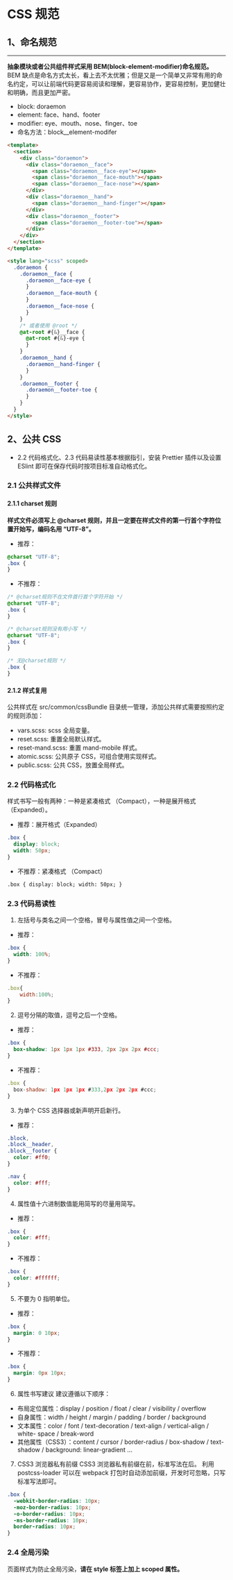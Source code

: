 # CSS 规范

## 1、命名规范

---

**抽象模块或者公共组件样式采用 BEM(block-element-modifier)命名规范。**  
BEM 缺点是命名方式太长，看上去不太优雅；但是又是一个简单又非常有用的命名约定，可以让前端代码更容易阅读和理解，更容易协作，更容易控制，更加健壮和明确，而且更加严密。

- block: doraemon
- element: face、hand、footer
- modifier: eye、mouth、nose、finger、toe
- 命名方法：block\_\_element-modifer

```html
<template>
  <section>
    <div class="doraemon">
      <div class="doraemon__face">
        <span class="doraemon__face-eye"></span>
        <span class="doraemon__face-mouth"></span>
        <span class="doraemon__face-nose"></span>
      </div>
      <div class="doraemon__hand">
        <span class="doraemon__hand-finger"></span>
      </div>
      <div class="doraemon__footer">
        <span class="doraemon__footer-toe"></span>
      </div>
    </div>
  </section>
</template>
```

```html
<style lang="scss" scoped>
  .doraemon {
    .doraemon__face {
      .doraemon__face-eye {
      }
      .doraemon__face-mouth {
      }
      .doraemon__face-nose {
      }
    }
    /* 或者使用 @root */
    @at-root #{&}__face {
      @at-root #{&}-eye {
      }
    }
    .doraemon__hand {
      .doraemon__hand-finger {
      }
    }
    .doraemon__footer {
      .doraemon__footer-toe {
      }
    }
  }
</style>
```

## 2、公共 CSS

- 2.2 代码格式化、2.3 代码易读性基本根据指引，安装 Prettier 插件以及设置 ESlint 即可在保存代码时按项目标准自动格式化。

### 2.1 公共样式文件

#### 2.1.1 charset 规则

**样式文件必须写上 @charset 规则，并且一定要在样式文件的第一行首个字符位置开始写，编码名用 “UTF-8”。**

- 推荐：

```css
@charset "UTF-8";
.box {
}
```

- 不推荐：

```css
/* @charset规则不在文件首行首个字符开始 */
@charset "UTF-8";
.box {
}

/* @charset规则没有用小写 */
@charset "UTF-8";
.box {
}

/* 无@charset规则 */
.box {
}
```

#### 2.1.2 样式复用

公共样式在 src/common/cssBundle 目录统一管理，添加公共样式需要按照约定的规则添加：

- vars.scss: scss 全局变量。
- reset.scss: 重置全局默认样式。
- reset-mand.scss: 重置 mand-mobile 样式。
- atomic.scss: 公共原子 CSS，可组合使用实现样式。
- public.scss: 公共 CSS，放置全局样式。

### 2.2 代码格式化

样式书写一般有两种：一种是紧凑格式 （Compact），一种是展开格式（Expanded）。

- 推荐：展开格式（Expanded）

```css
.box {
  display: block;
  width: 50px;
}
```

- 不推荐：紧凑格式 （Compact）

```html
.box { display: block; width: 50px; }
```

### 2.3 代码易读性

1. 左括号与类名之间一个空格，冒号与属性值之间一个空格。

- 推荐：

```css
.box {
  width: 100%;
}
```

- 不推荐：

```javascript
.box{
    width:100%;
}
```

2. 逗号分隔的取值，逗号之后一个空格。

- 推荐：

```css
.box {
  box-shadow: 1px 1px 1px #333, 2px 2px 2px #ccc;
}
```

- 不推荐：

```javascript
.box {
  box-shadow: 1px 1px 1px #333,2px 2px 2px #ccc;
}
```

3. 为单个 CSS 选择器或新声明开启新行。

- 推荐：

```css
.block,
.block__header,
.block__footer {
  color: #ff0;
}

.nav {
  color: #fff;
}
```

4. 属性值十六进制数值能用简写的尽量用简写。

- 推荐：

```css
.box {
  color: #fff;
}
```

- 不推荐：

```css
.box {
  color: #ffffff;
}
```

5. 不要为 0 指明单位。

- 推荐：

```css
.box {
  margin: 0 10px;
}
```

- 不推荐：

```css
.box {
  margin: 0px 10px;
}
```

6. 属性书写建议
   建议遵循以下顺序：

- 布局定位属性：display / position / float / clear / visibility / overflow
- 自身属性：width / height / margin / padding / border / background
- 文本属性：color / font / text-decoration / text-align / vertical-align / white- space / break-word
- 其他属性（CSS3）：content / cursor / border-radius / box-shadow / text-shadow / background: linear-gradient …

7. CSS3 浏览器私有前缀
   CSS3 浏览器私有前缀在前，标准写法在后。
   利用 postcss-loader 可以在 webpack 打包时自动添加前缀，开发时可忽略，只写标准写法即可。

```css
.box {
  -webkit-border-radius: 10px;
  -moz-border-radius: 10px;
  -o-border-radius: 10px;
  -ms-border-radius: 10px;
  border-radius: 10px;
}
```

### 2.4 全局污染

页面样式为防止全局污染，**请在 style 标签上加上 scoped 属性。**
